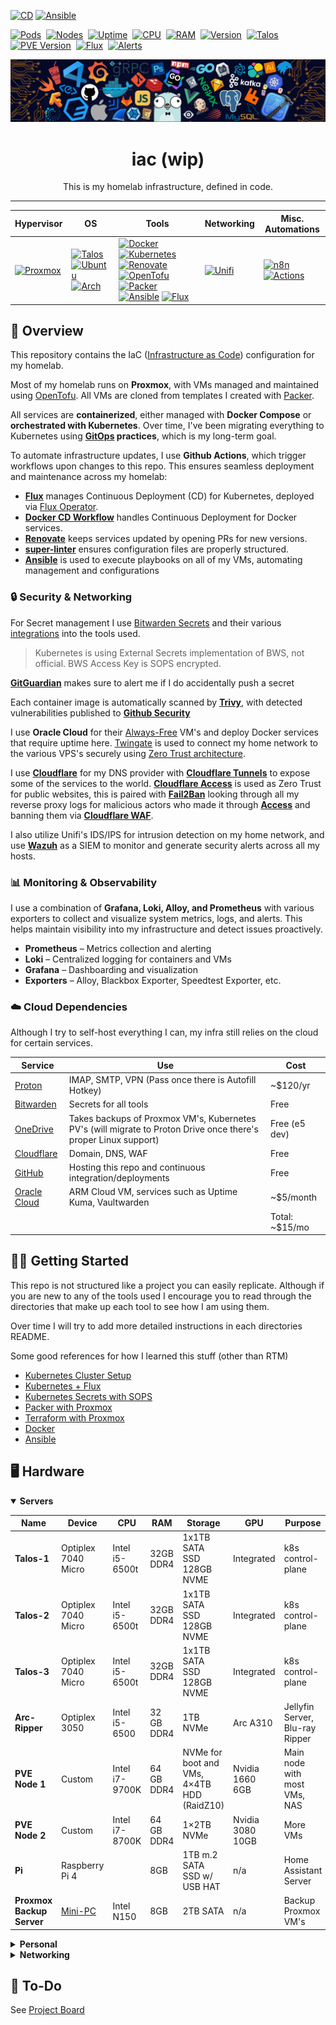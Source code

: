 [![CD](https://github.com/Mafyuh/iac/actions/workflows/CD.yml/badge.svg)](https://github.com/Mafyuh/iac/actions/workflows/CD.yml)
[![Ansible](https://github.com/Mafyuh/iac/actions/workflows/ansible-playbooks.yml/badge.svg)](https://github.com/Mafyuh/iac/actions/workflows/ansible-playbooks.yml)

[![Pods](https://img.shields.io/endpoint?url=https%3A%2F%2Fkromgo.mafyuh.dev%2Fcluster_pods_running&&logo=kubernetes&color=black)](https://kubernetes.io/)&nbsp;
[![Nodes](https://img.shields.io/endpoint?url=https%3A%2F%2Fkromgo.mafyuh.dev%2Fcluster_node_count&label=Nodes&logo=kubernetes&color=black)](https://kubernetes.io/)&nbsp;
[![Uptime](https://img.shields.io/endpoint?url=https%3A%2F%2Fkromgo.mafyuh.dev%2Fcluster_uptime_days&label=Uptime&logo=kubernetes&color=black)](https://kubernetes.io/)&nbsp;
[![CPU](https://img.shields.io/endpoint?url=https%3A%2F%2Fkromgo.mafyuh.dev%2Fcluster_cpu_usage&&logo=kubernetes&label=CPU&color=black)](https://kubernetes.io/)&nbsp;
[![RAM](https://img.shields.io/endpoint?url=https%3A%2F%2Fkromgo.mafyuh.dev%2Fcluster_memory_usage&&logo=kubernetes&label=RAM&color=black)](https://kubernetes.io/)&nbsp;
[![Version](https://img.shields.io/endpoint?url=https%3A%2F%2Fkromgo.mafyuh.dev%2Fkubernetes_version&label=Kubernetes&logo=kubernetes&color=black)](https://kubernetes.io/)&nbsp;
[![Talos](https://img.shields.io/endpoint?url=https%3A%2F%2Fkromgo.mafyuh.dev%2Ftalos_version&&logo=talos&color=black)](https://kubernetes.io/)&nbsp;
[![PVE Version](https://img.shields.io/endpoint?url=https%3A%2F%2Fkromgo.mafyuh.dev%2Fpve_version&&logo=proxmox&color=black)](https://kubernetes.io/)&nbsp;
[![Flux](https://img.shields.io/endpoint?url=https%3A%2F%2Fkromgo.mafyuh.dev%2Fflux_version&&logo=flux&color=black)](https://kubernetes.io/)&nbsp;
[![Alerts](https://img.shields.io/endpoint?url=https%3A%2F%2Fkromgo.mafyuh.dev%2Fcluster_alert_count&&logo=prometheus)](https://kubernetes.io/)&nbsp;

![Header Image](https://raw.githubusercontent.com/Mafyuh/homelab-svg-assets/main/assets/header_.png)

<div align="center">

# iac (wip)

This is my homelab infrastructure, defined in code.

</div>

---

<div align="center">

| Hypervisor                                                                                      | OS                                                                                                                                                                                                                                                                                                        | Tools                                                                                                                                                                                                                                                                                                                                                                                                                                                                                                                                                                                                                                                                                                                         | Networking                                                                                              | Misc. Automations                                                                                                                                                                                      |
| ----------------------------------------------------------------------------------------------- | --------------------------------------------------------------------------------------------------------------------------------------------------------------------------------------------------------------------------------------------------------------------------------------------------------- | ----------------------------------------------------------------------------------------------------------------------------------------------------------------------------------------------------------------------------------------------------------------------------------------------------------------------------------------------------------------------------------------------------------------------------------------------------------------------------------------------------------------------------------------------------------------------------------------------------------------------------------------------------------------------------------------------------------------------------- | ------------------------------------------------------------------------------------------------------- | ------------------------------------------------------------------------------------------------------------------------------------------------------------------------------------------------------ |
| [![Proxmox](https://img.shields.io/badge/-Proxmox-black?logo=Proxmox)](https://www.proxmox.com) | [![Talos](https://img.shields.io/badge/Talos-black?&logo=talos)](https://www.talos.dev/) [![Ubuntu](https://img.shields.io/badge/Ubuntu-black?&logo=ubuntu&logoColor=red)](https://releases.ubuntu.com/noble/) [![Arch](https://img.shields.io/badge/Arch-black?&logo=archlinux)](https://archlinux.org/) | [![Docker](https://img.shields.io/badge/-Docker-black?logo=docker)](https://www.docker.com/) [![Kubernetes](https://img.shields.io/badge/-Kubernetes-black?logo=kubernetes)](https://k3s.io/) [![Renovate](https://img.shields.io/badge/-Renovate-black?logo=renovate&logoColor=blue)](https://github.com/renovatebot/renovate) [![OpenTofu](https://img.shields.io/badge/-OpenTofu-black?logo=opentofu)](https://opentofu.org/) [![Packer](https://img.shields.io/badge/-Packer-black?logo=packer)](https://www.packer.io/) [![Ansible](https://img.shields.io/badge/-Ansible-black?logo=ansible&logoColor=red)](https://www.ansible.com/) [![Flux](https://img.shields.io/badge/-Flux-black?logo=flux)](https://fluxcd.io/) | [![Unifi](https://img.shields.io/badge/-Unifi-black?logo=ubiquiti&logoColor=blue)](https://www.ui.com/) | [![n8n](https://img.shields.io/badge/-n8n-black?logo=n8n)](https://n8n.io/) [![Actions](https://img.shields.io/badge/-Actions-black?logo=github&logoColor=white)](https://github.com/features/actions) |

</div>

## 📖 **Overview**

This repository contains the IaC ([Infrastructure as Code](https://en.wikipedia.org/wiki/Infrastructure_as_code)) configuration for my homelab.

Most of my homelab runs on **Proxmox**, with VMs managed and maintained using [OpenTofu](https://opentofu.org/). All VMs are cloned from templates I created with [Packer](https://www.packer.io/).

All services are **containerized**, either managed with **Docker Compose** or **orchestrated with Kubernetes**. Over time, I've been migrating everything to Kubernetes using **[GitOps](https://en.wikipedia.org/wiki/DevOps) practices**, which is my long-term goal.

To automate infrastructure updates, I use **Github Actions**, which trigger workflows upon changes to this repo. This ensures seamless deployment and maintenance across my homelab:

- **[Flux](https://fluxcd.io/)** manages Continuous Deployment (CD) for Kubernetes, deployed via [Flux Operator](https://fluxcd.control-plane.io/).
- **[Docker CD Workflow](https://github.com/Mafyuh/iac/blob/main/.github/workflows/CD.yml)** handles Continuous Deployment for Docker services.
- **[Renovate](https://github.com/renovatebot/renovate)** keeps services updated by opening PRs for new versions.
- **[super-linter](https://github.com/super-linter/super-linter)** ensures configuration files are properly structured.
- **[Ansible](https://github.com/ansible/ansible)** is used to execute playbooks on all of my VMs, automating management and configurations

### 🔒 **Security & Networking**

For Secret management I use [Bitwarden Secrets](https://bitwarden.com/products/secrets-manager/) and their various [integrations](https://bitwarden.com/help/ansible-integration/) into the tools used.

> Kubernetes is using External Secrets implementation of BWS, not official. BWS Access Key is SOPS encrypted.

**[GitGuardian](https://www.gitguardian.com/)** makes sure to alert me if I do accidentally push a secret

Each container image is automatically scanned by **[Trivy](https://trivy.dev/latest/)**, with detected vulnerabilities published to **[Github Security](https://github.com/security)**

I use **Oracle Cloud** for their [Always-Free](https://www.oracle.com/cloud/free/) VM's and deploy Docker services that require uptime here. [Twingate](https://www.twingate.com/) is used to connect my home network to the various VPS's securely using [Zero Trust architecture](https://en.wikipedia.org/wiki/Zero_trust_architecture).

I use [**Cloudflare**](https://www.cloudflare.com/) for my DNS provider with [**Cloudflare Tunnels**](https://developers.cloudflare.com/cloudflare-one/connections/connect-networks/) to expose some of the services to the world. [**Cloudflare Access**](https://www.cloudflare.com/access/) is used as Zero Trust for public websites, this is paired with [**Fail2Ban**](https://www.fail2ban.org/) looking through all my reverse proxy logs for malicious actors who made it through [**Access**](https://www.cloudflare.com/access/) and banning them via [**Cloudflare WAF**](https://www.cloudflare.com/web-application-firewall/).

I also utilize Unifi's IDS/IPS for intrusion detection on my home network, and use **[Wazuh](https://wazuh.com/)** as a SIEM to monitor and generate security alerts across all my hosts.

### **📊 Monitoring & Observability**

I use a combination of **Grafana, Loki, Alloy, and Prometheus** with various exporters to collect and visualize system metrics, logs, and alerts. This helps maintain visibility into my infrastructure and detect issues proactively.

- **Prometheus** – Metrics collection and alerting
- **Loki** – Centralized logging for containers and VMs
- **Grafana** – Dashboarding and visualization
- **Exporters** – Alloy, Blackbox Exporter, Speedtest Exporter, etc.

### ☁️ **Cloud Dependencies**

Although I try to self-host everything I can, my infra still relies on the cloud for certain services.

| Service                                                                                 | Use                                                                                                             | Cost           |
| --------------------------------------------------------------------------------------- | --------------------------------------------------------------------------------------------------------------- | -------------- |
| [Proton](https://proton.me/)                                                            | IMAP, SMTP, VPN (Pass once there is Autofill Hotkey)                                                            | ~$120/yr       |
| [Bitwarden](https://bitwarden.com/)                                                     | Secrets for all tools                                                                                           | Free           |
| [OneDrive](https://www.microsoft.com/en-us/microsoft-365/onedrive/online-cloud-storage) | Takes backups of Proxmox VM's, Kubernetes PV's (will migrate to Proton Drive once there's proper Linux support) | Free (e5 dev)  |
| [Cloudflare](https://www.cloudflare.com/)                                               | Domain, DNS, WAF                                                                                                | Free           |
| [GitHub](https://github.com/)                                                           | Hosting this repo and continuous integration/deployments                                                        | Free           |
| [Oracle Cloud](https://www.oracle.com/cloud/)                                           | ARM Cloud VM, services such as Uptime Kuma, Vaultwarden                                                         | ~$5/month      |
|                                                                                         |                                                                                                                 | Total: ~$15/mo |

## 🧑‍💻 **Getting Started**

This repo is not structured like a project you can easily replicate. Although if you are new to any of the tools used I encourage you to read through the directories that make up each tool to see how I am using them.

Over time I will try to add more detailed instructions in each directories README.

Some good references for how I learned this stuff (other than RTM)

- [Kubernetes Cluster Setup](https://technotim.live/posts/k3s-etcd-ansible/)
- [Kubernetes + Flux](https://technotim.live/posts/flux-devops-gitops/)
- [Kubernetes Secrets with SOPS](https://technotim.live/posts/secret-encryption-sops/)
- [Packer with Proxmox](https://www.youtube.com/watch?v=1nf3WOEFq1Y)
- [Terraform with Proxmox](https://www.youtube.com/watch?v=dvyeoDBUtsU)
- [Docker](https://www.youtube.com/watch?v=eGz9DS-aIeY)
- [Ansible](https://www.youtube.com/watch?v=goclfp6a2IQ)

## 🖥️ **Hardware**

<details open>
  <summary><strong>Servers</strong></summary>

| Name                      | Device                                                                                                                | CPU            | RAM        | Storage                                    | GPU              | Purpose                         |
| ------------------------- | --------------------------------------------------------------------------------------------------------------------- | -------------- | ---------- | ------------------------------------------ | ---------------- | ------------------------------- |
| **Talos-1**               | Optiplex 7040 Micro                                                                                                   | Intel i5-6500t | 32GB DDR4  | 1x1TB SATA SSD 128GB NVME                  | Integrated       | k8s control-plane               |
| **Talos-2**               | Optiplex 7040 Micro                                                                                                   | Intel i5-6500t | 32GB DDR4  | 1x1TB SATA SSD 128GB NVME                  | Integrated       | k8s control-plane               |
| **Talos-3**               | Optiplex 7040 Micro                                                                                                   | Intel i5-6500t | 32GB DDR4  | 1x1TB SATA SSD 128GB NVME                  | Integrated       | k8s control-plane               |
| **Arc-Ripper**            | Optiplex 3050                                                                                                         | Intel i5-6500  | 32 GB DDR4 | 1TB NVMe                                   | Arc A310         | Jellyfin Server, Blu-ray Ripper |
| **PVE Node 1**            | Custom                                                                                                                | Intel i7-9700K | 64 GB DDR4 | NVMe for boot and VMs, 4×4TB HDD (RaidZ10) | Nvidia 1660 6GB  | Main node with most VMs, NAS    |
| **PVE Node 2**            | Custom                                                                                                                | Intel i7-8700K | 64 GB DDR4 | 1×2TB NVMe                                 | Nvidia 3080 10GB | More VMs                        |
| **Pi**                    | Raspberry Pi 4                                                                                                        |                | 8GB        | 1TB m.2 SATA SSD w/ USB HAT                | n/a              | Home Assistant Server           |
| **Proxmox Backup Server** | [Mini-PC](https://www.amazon.com/FIREBAT-Computer-Expansible-Efficient-Business/dp/B0DZWP653T/ref=sr_1_4?s=pc&sr=1-4) | Intel N150     | 8GB        | 2TB SATA                                   | n/a              | Backup Proxmox VM's             |

</details>

<details>
  <summary><strong>Personal</strong></summary>

| Name      | Device         | CPU               | RAM       | Storage   | GPU             | Purpose               |
| --------- | -------------- | ----------------- | --------- | --------- | --------------- | --------------------- |
| Gaming PC | Custom         | Intel i7-13700k   | 64GB DDR5 | 10TB NVMe | Nvidia RTX 5070 | Main Machine          |
| Laptop    | HP 15-eh1097nr | AMD Ryzen 7 5700U | 32GB DDR4 | 1TB NVMe  | Integrated      | On the go/bed machine |

</details>

<details>
  <summary><strong>Networking</strong></summary>

| Name   | Device                                                                                                 | Purpose         |
| ------ | ------------------------------------------------------------------------------------------------------ | --------------- |
| Switch | [Unifi Flex 2.5Gb PoE](https://store.ui.com/us/en/category/all-switching/products/usw-flex-2-5g-8-poe) | Switch with PoE |
| Router | [Unifi Dream Router 7](https://store.ui.com/us/en/products/udr7)                                       | Router/Firewall |
| AP     | [U7 Pro XG](https://store.ui.com/us/en/category/all-wifi/products/u7-pro-xg)                           | AP              |

</details>

## 📌 **To-Do**

See [Project Board](https://github.com/users/Mafyuh/projects/1)
